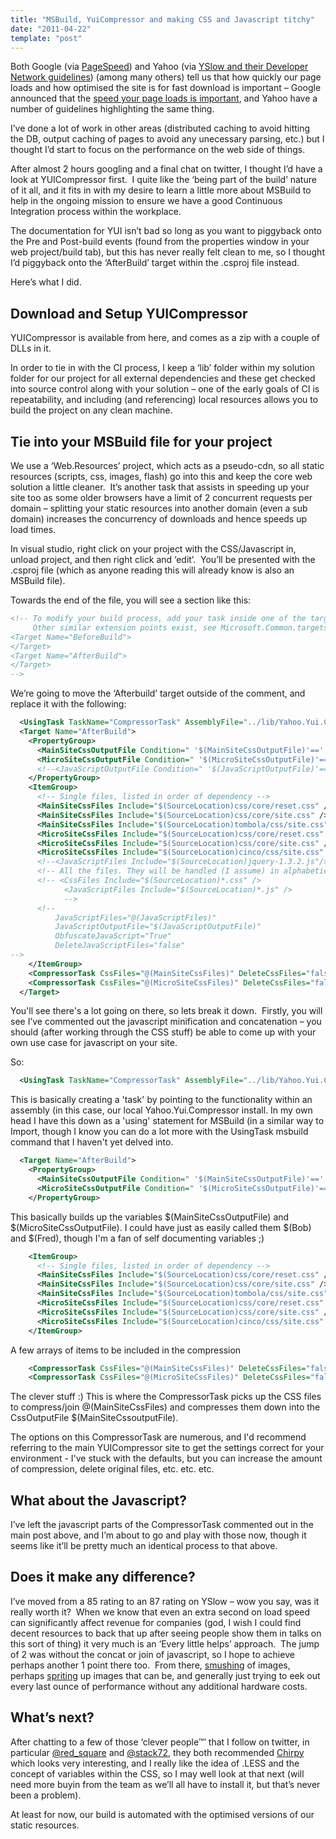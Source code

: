 ```yaml
---
title: "MSBuild, YuiCompressor and making CSS and Javascript titchy"
date: "2011-04-22"
template: "post"
---
```


Both Google (via [PageSpeed](http://code.google.com/speed/page-speed/docs/rules_intro.html)) and Yahoo (via [YSlow and their Developer Network guidelines](https://developer.yahoo.com/performance/rules.html)) (among many others) tell us that how quickly our page loads and how optimised the site is for fast download is important – Google announced that the [speed your page loads is important](http://googlewebmastercentral.blogspot.com/2010/04/using-site-speed-in-web-search-ranking.html), and Yahoo have a number of guidelines highlighting the same thing.

I’ve done a lot of work in other areas (distributed caching to avoid hitting the DB, output caching of pages to avoid any unecessary parsing, etc.) but I thought I’d start to focus on the performance on the web side of things.

After almost 2 hours googling and a final chat on twitter, I thought I’d have a look at YUICompressor first.  I quite like the ‘being part of the build’ nature of it all, and it fits in with my desire to learn a little more about MSBuild to help in the ongoing mission to ensure we have a good Continuous Integration process within the workplace.

The documentation for YUI isn’t bad so long as you want to piggyback onto the Pre and Post-build events (found from the properties window in your web project/build tab), but this has never really felt clean to me, so I thought I’d piggyback onto the ‘AfterBuild’ target within the .csproj file instead.

Here’s what I did.

## Download and Setup YUICompressor

YUICompressor is available from here, and comes as a zip with a couple of DLLs in it.

In order to tie in with the CI process, I keep a ‘lib’ folder within my solution folder for our project for all external dependencies and these get checked into source control along with your solution – one of the early goals of CI is repeatability, and including (and referencing) local resources allows you to build the project on any clean machine.

## Tie into your MSBuild file for your project

We use a ‘Web.Resources’ project, which acts as a pseudo-cdn, so all static resources (scripts, css, images, flash) go into this and keep the core web solution a little cleaner.  It’s another task that assists in speeding up your site too as some older browsers have a limit of 2 concurrent requests per domain – splitting your static resources into another domain (even a sub domain) increases the concurrency of downloads and hence speeds up load times.

In visual studio, right click on your project with the CSS/Javascript in, unload project, and then right click and ‘edit’.  You’ll be presented with the .csproj file (which as anyone reading this will already know is also an MSBuild file).

Towards the end of the file, you will see a section like this:

```xml
<!-- To modify your build process, add your task inside one of the targets below and uncomment it. 
     Other similar extension points exist, see Microsoft.Common.targets. 
<Target Name="BeforeBuild"> 
</Target> 
<Target Name="AfterBuild"> 
</Target> 
-->
```

We’re going to move the ‘Afterbuild’ target outside of the comment, and replace it with the following:

```xml
  <UsingTask TaskName="CompressorTask" AssemblyFile="../lib/Yahoo.Yui.Compressor/Yahoo.Yui.Compressor.dll" />   
  <Target Name="AfterBuild">
    <PropertyGroup>
      <MainSiteCssOutputFile Condition=" '$(MainSiteCssOutputFile)'=='' ">tombola/css/tombola.compiled.css</MainSiteCssOutputFile>
      <MicroSiteCssOutputFile Condition=" '$(MicroSiteCssOutputFile)'=='' ">cinco/css/cinco.compiled.css</MicroSiteCssOutputFile>
      <!--<JavaScriptOutputFile Condition=" '$(JavaScriptOutputFile)'=='' ">JavaScriptFinal.js</JavaScriptOutputFile>-->
    </PropertyGroup>
    <ItemGroup>
      <!-- Single files, listed in order of dependency -->
      <MainSiteCssFiles Include="$(SourceLocation)css/core/reset.css" />
      <MainSiteCssFiles Include="$(SourceLocation)css/core/site.css" />
      <MainSiteCssFiles Include="$(SourceLocation)tombola/css/site.css" />
      <MicroSiteCssFiles Include="$(SourceLocation)css/core/reset.css" />
      <MicroSiteCssFiles Include="$(SourceLocation)css/core/site.css" />
      <MicroSiteCssFiles Include="$(SourceLocation)cinco/css/site.css" />
      <!--<JavaScriptFiles Include="$(SourceLocation)jquery-1.3.2.js"/>-->
      <!-- All the files. They will be handled (I assume) in alphabetically. -->
      <!-- <CssFiles Include="$(SourceLocation)*.css" />
            <JavaScriptFiles Include="$(SourceLocation)*.js" />
            -->
      <!--
          JavaScriptFiles="@(JavaScriptFiles)"
          JavaScriptOutputFile="$(JavaScriptOutputFile)"
          ObfuscateJavaScript="True"
          DeleteJavaScriptFiles="false"    
-->
    </ItemGroup> 
    <CompressorTask CssFiles="@(MainSiteCssFiles)" DeleteCssFiles="false" CssOutputFile="$(MainSiteCssOutputFile)" CssCompressionType="YuiStockCompression" PreserveAllSemicolons="True" DisableOptimizations="Nope" EncodingType="Default" LineBreakPosition="-1" LoggingType="ALittleBit" ThreadCulture="en-gb" IsEvalIgnored="false" />
    <CompressorTask CssFiles="@(MicroSiteCssFiles)" DeleteCssFiles="false" CssOutputFile="$(MicroSiteCssOutputFile)" CssCompressionType="YuiStockCompression" PreserveAllSemicolons="True" DisableOptimizations="Nope" EncodingType="Default" LineBreakPosition="-1" LoggingType="ALittleBit" ThreadCulture="en-gb" IsEvalIgnored="false" />
  </Target>
```

You'll see there's a lot going on there, so lets break it down.  Firstly, you will see I’ve commented out the javascript minification and concatenation – you should (after working through the CSS stuff) be able to come up with your own use case for javascript on your site.

So:

```xml
  <UsingTask TaskName="CompressorTask" AssemblyFile="../lib/Yahoo.Yui.Compressor/Yahoo.Yui.Compressor.dll" />
```

This is basically creating a 'task' by pointing to the functionality within an assembly (in this case, our local Yahoo.Yui.Compressor install. In my own head I have this down as a 'using' statement for MSBuild (in a similar way to Import, though I know you can do a lot more with the UsingTask msbuild command that I haven't yet delved into.

```xml
  <Target Name="AfterBuild">
    <PropertyGroup>
      <MainSiteCssOutputFile Condition=" '$(MainSiteCssOutputFile)'=='' ">mainsite/css/tombola.compiled.css</MainSiteCssOutputFile>
      <MicroSiteCssOutputFile Condition=" '$(MicroSiteCssOutputFile)'=='' ">microsite/css/cinco.compiled.css</MicrositeCssOutputFile>
    </PropertyGroup>
```

This basically builds up the variables $(MainSiteCssOutputFile) and $(MicroSiteCssOutputFile). I could have just as easily called them $(Bob) and $(Fred), though I'm a fan of self documenting variables ;)

```xml
    <ItemGroup>
      <!-- Single files, listed in order of dependency -->
      <MainSiteCssFiles Include="$(SourceLocation)css/core/reset.css" />
      <MainSiteCssFiles Include="$(SourceLocation)css/core/site.css" />
      <MainSiteCssFiles Include="$(SourceLocation)tombola/css/site.css" />
      <MicroSiteCssFiles Include="$(SourceLocation)css/core/reset.css" />
      <MicroSiteCssFiles Include="$(SourceLocation)css/core/site.css" />
      <MicroSiteCssFiles Include="$(SourceLocation)cinco/css/site.css" />
    </ItemGroup>
```

A few arrays of items to be included in the compression

```xml
    <CompressorTask CssFiles="@(MainSiteCssFiles)" DeleteCssFiles="false" CssOutputFile="$(MainSiteCssOutputFile)" CssCompressionType="YuiStockCompression" PreserveAllSemicolons="True" DisableOptimizations="Nope" EncodingType="Default" LineBreakPosition="-1" LoggingType="ALittleBit" ThreadCulture="en-gb" IsEvalIgnored="false" />
    <CompressorTask CssFiles="@(MicroSiteCssFiles)" DeleteCssFiles="false" CssOutputFile="$(MicroSiteCssOutputFile)" CssCompressionType="YuiStockCompression" PreserveAllSemicolons="True" DisableOptimizations="Nope" EncodingType="Default" LineBreakPosition="-1" LoggingType="ALittleBit" ThreadCulture="en-gb" IsEvalIgnored="false" />
```

The clever stuff :) This is where the CompressorTask picks up the CSS files to compress/join @(MainSiteCssFiles) and compresses them down into the CssOutputFile $(MainSiteCssoutputFile).

The options on this CompressorTask are numerous, and I'd recommend referring to the main YUICompressor site to get the settings correct for your environment - I've stuck with the defaults, but you can increase the amount of compression, delete original files, etc. etc. etc.

## What about the Javascript?

I’ve left the javascript parts of the CompressorTask commented out in the main post above, and I’m about to go and play with those now, though it seems like it’ll be pretty much an identical process to that above.

## Does it make any difference?

I’ve moved from a 85 rating to an 87 rating on YSlow – wow you say, was it really worth it?  When we know that even an extra second on load speed can significantly affect revenue for companies (god, I wish I could find decent resources to back that up after seeing people show them in talks on this sort of thing) it very much is an ‘Every little helps’ approach.  The jump of 2 was without the concat or join of javascript, so I hope to achieve perhaps another 1 point there too.  From there, [smushing](http://www.smushit.com/ysmush.it/) of images, perhaps [spriting](http://www.alistapart.com/articles/sprites) up images that can be, and generally just trying to eek out every last ounce of performance without any additional hardware costs.

## What’s next?

After chatting to a few of those ‘clever people™’ that I follow on twitter, in particular [@red_square](http://twitter.com/red_square) and [@stack72](http://twitter.com/stack72), they both recommended [Chirpy](http://www.weirdlover.com/2010/07/18/chirpy-attains-godlike-abilities-in-version-1-0-0-4/) which looks very interesting, and I really like the idea of .LESS and the concept of variables within the CSS, so I may well look at that next (will need more buyin from the team as we’ll all have to install it, but that’s never been a problem).

At least for now, our build is automated with the optimised versions of our static resources.
